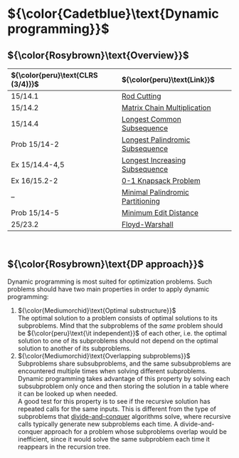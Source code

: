 # ${\color{Cadetblue}\text{Dynamic programming}}$

## ${\color{Rosybrown}\text{Overview}}$

| ${\color{peru}\text{CLRS (3/4)}}$ | ${\color{peru}\text{Link}}$ |
|:---|:---|
| 15/14.1 | [Rod Cutting](https://github.com/pl3onasm/Algorithms/tree/main/algorithms/dynamic-programming/rod-cutting) |
| 15/14.2 | [Matrix Chain Multiplication](https://github.com/pl3onasm/Algorithms/tree/main/algorithms/dynamic-programming/matrix-chain-mult) |
| 15/14.4 | [Longest Common Subsequence](https://github.com/pl3onasm/Algorithms/tree/main/algorithms/dynamic-programming/longest-common-sub) |
| Prob 15/14-2 | [Longest Palindromic Subsequence](https://github.com/pl3onasm/Algorithms/tree/main/algorithms/dynamic-programming/longest-palin-sub) |
| Ex 15/14.4-4,5 |[Longest Increasing Subsequence](https://github.com/pl3onasm/Algorithms/tree/main/algorithms/dynamic-programming/longest-increasing-sub) |
| Ex 16/15.2-2 | [0-1 Knapsack Problem](https://github.com/pl3onasm/Algorithms/tree/main/algorithms/dynamic-programming/knapsack) |
| – | [Minimal Palindromic Partitioning](https://github.com/pl3onasm/Algorithms/tree/main/algorithms/dynamic-programming/min-pal-part) |
| Prob 15/14-5 | [Minimum Edit Distance](https://github.com/pl3onasm/AADS/tree/main/algorithms/dynamic-programming/min-edit-dist) |
| 25/23.2 | [Floyd-Warshall](https://github.com/pl3onasm/CLRS-in-C/tree/main/algorithms/graphs/APSP-floyd) |

&nbsp;

## ${\color{Rosybrown}\text{DP approach}}$

Dynamic programming is most suited for optimization problems. Such problems should have two main properties in order to apply dynamic programming:

1. ${\color{Mediumorchid}\text{Optimal substructure}}$  
   The optimal solution to a problem consists of optimal solutions to its subproblems. Mind that the subproblems of the *same* problem should be ${\color{peru}\text{\it independent}}$ of each other, i.e. the optimal solution to one of its subproblems should not depend on the optimal solution to another of its subproblems.
2. ${\color{Mediumorchid}\text{Overlapping subproblems}}$  
   Subproblems share subsubproblems, and the same subsubproblems are encountered multiple times when solving different subproblems. Dynamic programming takes advantage of this property by solving each subsubproblem only once and then storing the solution in a table where it can be looked up when needed.  
   A good test for this property is to see if the recursive solution has repeated calls for the same inputs. This is different from the type of subproblems that [divide-and-conquer](https://github.com/pl3onasm/Algorithms/tree/main/algorithms/divide-and-conquer) algorithms solve, where recursive calls typically generate new subproblems each time. A divide-and-conquer approach for a problem whose subproblems overlap would be inefficient, since it would solve the same subproblem each time it reappears in the recursion tree.

